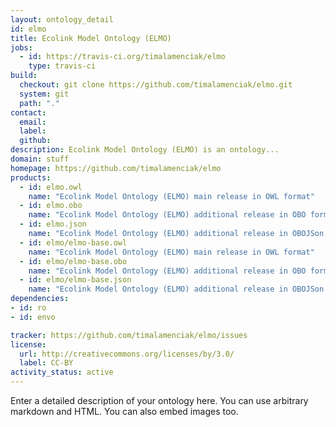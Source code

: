 ```yaml
---
layout: ontology_detail
id: elmo
title: Ecolink Model Ontology (ELMO)
jobs:
  - id: https://travis-ci.org/timalamenciak/elmo
    type: travis-ci
build:
  checkout: git clone https://github.com/timalamenciak/elmo.git
  system: git
  path: "."
contact:
  email: 
  label: 
  github: 
description: Ecolink Model Ontology (ELMO) is an ontology...
domain: stuff
homepage: https://github.com/timalamenciak/elmo
products:
  - id: elmo.owl
    name: "Ecolink Model Ontology (ELMO) main release in OWL format"
  - id: elmo.obo
    name: "Ecolink Model Ontology (ELMO) additional release in OBO format"
  - id: elmo.json
    name: "Ecolink Model Ontology (ELMO) additional release in OBOJSon format"
  - id: elmo/elmo-base.owl
    name: "Ecolink Model Ontology (ELMO) main release in OWL format"
  - id: elmo/elmo-base.obo
    name: "Ecolink Model Ontology (ELMO) additional release in OBO format"
  - id: elmo/elmo-base.json
    name: "Ecolink Model Ontology (ELMO) additional release in OBOJSon format"
dependencies:
- id: ro
- id: envo

tracker: https://github.com/timalamenciak/elmo/issues
license:
  url: http://creativecommons.org/licenses/by/3.0/
  label: CC-BY
activity_status: active
---
```


Enter a detailed description of your ontology here. You can use arbitrary markdown and HTML.
You can also embed images too.

